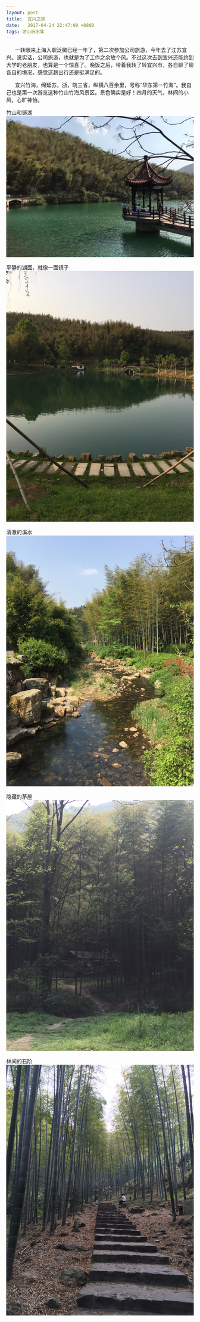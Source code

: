 ```yaml
---
layout: post
title:  宜兴之旅
date:   2017-04-24 22:47:00 +0800
tags: 游山玩水集
---
```


&nbsp;&nbsp;&nbsp;&nbsp;&nbsp;&nbsp;一转眼来上海入职泛微已经一年了，第二次参加公司旅游，今年去了江苏宜兴。说实话，公司旅游，也就是为了工作之余放个风。不过这次去到宜兴还能约到大学的老朋友，也算是一个惊喜了。晚饭之后，带着我转了转宜兴市，各自聊了聊各自的境况，感觉这趟出行还是挺满足的。

&nbsp;&nbsp;&nbsp;&nbsp;&nbsp;&nbsp;宜兴竹海，绵延苏，浙，皖三省，纵横八百余里，号称“华东第一竹海”。我自己也是第一次游览这种竹山竹海风景区。景色确实是好！四月的天气，林间的小风，心旷神怡。

竹山和镜湖
![](/assets/images/2017/宜兴竹海-6.jpg)

平静的湖面，就像一面镜子
![](/assets/images/2017/宜兴竹海-5.jpg)

清澈的溪水
![](/assets/images/2017/宜兴竹海-1.jpg)

隐藏的茅屋
![](/assets/images/2017/宜兴竹海-2.jpg)

林间的石阶
![](/assets/images/2017/宜兴竹海-3.jpg)